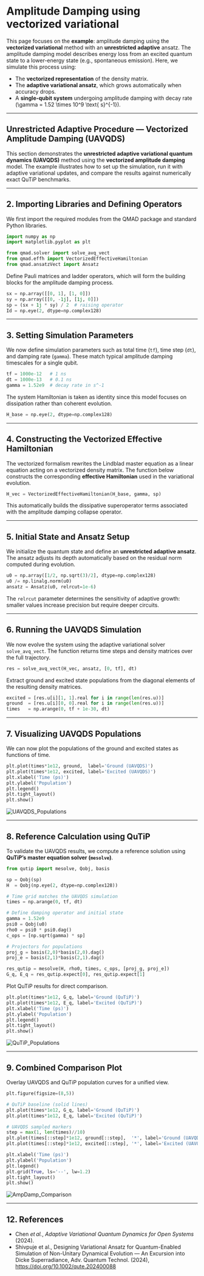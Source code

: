 # Amplitude Damping using vectorized variational

This page focuses on the **example**: amplitude damping using the **vectorized variational** method with an **unrestricted adaptive** ansatz. The amplitude damping model describes energy loss from an excited quantum state to a lower-energy state (e.g., spontaneous emission). Here, we simulate this process using:

* The **vectorized representation** of the density matrix.
* The **adaptive variational ansatz**, which grows automatically when accuracy drops.
* A **single-qubit system** undergoing amplitude damping with decay rate (\gamma = 1.52 \times 10^9 \text{ s}^{-1}).


---

## Unrestricted Adaptive Procedure — Vectorized Amplitude Damping (UAVQDS)

This section demonstrates the **unrestricted adaptive variational quantum dynamics (UAVQDS)** method using the **vectorized amplitude damping** model. The example illustrates how to set up the simulation, run it with adaptive variational updates, and compare the results against numerically exact QuTiP benchmarks.

---

## 2. Importing Libraries and Defining Operators

We first import the required modules from the QMAD package and standard Python libraries.

```python
import numpy as np
import matplotlib.pyplot as plt

from qmad.solver import solve_avq_vect
from qmad.effh import VectorizedEffectiveHamiltonian
from qmad.ansatzVect import Ansatz
```

Define Pauli matrices and ladder operators, which will form the building blocks for the amplitude damping process.

```python
sx = np.array([[0, 1], [1, 0]])
sy = np.array([[0, -1j], [1j, 0]])
sp = (sx + 1j * sy) / 2  # raising operator
Id = np.eye(2, dtype=np.complex128)
```

---

## 3. Setting Simulation Parameters

We now define simulation parameters such as total time (`tf`), time step (`dt`), and damping rate (`gamma`). These match typical amplitude damping timescales for a single qubit.

```python
tf = 1000e-12   # 1 ns
dt = 1000e-13   # 0.1 ns
gamma = 1.52e9  # decay rate in s^-1
```

The system Hamiltonian is taken as identity since this model focuses on dissipation rather than coherent evolution.

```python
H_base = np.eye(2, dtype=np.complex128)
```

---

## 4. Constructing the Vectorized Effective Hamiltonian

The vectorized formalism rewrites the Lindblad master equation as a linear equation acting on a vectorized density matrix. The function below constructs the corresponding **effective Hamiltonian** used in the variational evolution.

```python
H_vec = VectorizedEffectiveHamiltonian(H_base, gamma, sp)
```

This automatically builds the dissipative superoperator terms associated with the amplitude damping collapse operator.

---

## 5. Initial State and Ansatz Setup

We initialize the quantum state and define an **unrestricted adaptive ansatz**. The ansatz adjusts its depth automatically based on the residual norm computed during evolution.

```python
u0 = np.array([1/2, np.sqrt(3)/2], dtype=np.complex128)
u0 /= np.linalg.norm(u0)
ansatz = Ansatz(u0, relrcut=1e-6)
```

The `relrcut` parameter determines the sensitivity of adaptive growth: smaller values increase precision but require deeper circuits.

---

## 6. Running the UAVQDS Simulation

We now evolve the system using the adaptive variational solver `solve_avq_vect`. The function returns time steps and density matrices over the full trajectory.

```python
res = solve_avq_vect(H_vec, ansatz, [0, tf], dt)
```

Extract ground and excited state populations from the diagonal elements of the resulting density matrices.

```python
excited = [res.u[i][1, 1].real for i in range(len(res.u))]
ground  = [res.u[i][0, 0].real for i in range(len(res.u))]
times   = np.arange(0, tf + 1e-30, dt)
```

---

## 7. Visualizing UAVQDS Populations

We can now plot the populations of the ground and excited states as functions of time.

```python
plt.plot(times*1e12, ground,  label='Ground (UAVQDS)')
plt.plot(times*1e12, excited, label='Excited (UAVQDS)')
plt.xlabel('Time (ps)')
plt.ylabel('Population')
plt.legend()
plt.tight_layout()
plt.show()
```

![UAVQDS\_Populations](ampdamp_vect.png)

---

## 8. Reference Calculation using QuTiP

To validate the UAVQDS results, we compute a reference solution using **QuTiP’s master equation solver (`mesolve`)**.

```python
from qutip import mesolve, Qobj, basis

sp = Qobj(sp)
H  = Qobj(np.eye(2, dtype=np.complex128))

# Time grid matches the UAVQDS simulation
times = np.arange(0, tf, dt)

# Define damping operator and initial state
gamma = 1.52e9
psi0 = Qobj(u0)
rho0 = psi0 * psi0.dag()
c_ops = [np.sqrt(gamma) * sp]

# Projectors for populations
proj_g = basis(2,0)*basis(2,0).dag()
proj_e = basis(2,1)*basis(2,1).dag()

res_qutip = mesolve(H, rho0, times, c_ops, [proj_g, proj_e])
G_q, E_q = res_qutip.expect[0], res_qutip.expect[1]
```

Plot QuTiP results for direct comparison.

```python
plt.plot(times*1e12, G_q, label='Ground (QuTiP)')
plt.plot(times*1e12, E_q, label='Excited (QuTiP)')
plt.xlabel('Time (ps)')
plt.ylabel('Population')
plt.legend()
plt.tight_layout()
plt.show()
```

![QuTiP\_Populations](qutip_ampdamp.png)

---

## 9. Combined Comparison Plot

Overlay UAVQDS and QuTiP population curves for a unified view.

```python
plt.figure(figsize=(8,5))

# QuTiP baseline (solid lines)
plt.plot(times*1e12, G_q, label='Ground (QuTiP)')
plt.plot(times*1e12, E_q, label='Excited (QuTiP)')

# UAVQDS sampled markers
step = max(1, len(times)//10)
plt.plot(times[::step]*1e12, ground[::step],  '*', label='Ground (UAVQDS)')
plt.plot(times[::step]*1e12, excited[::step], '*', label='Excited (UAVQDS)')

plt.xlabel('Time (ps)')
plt.ylabel('Population')
plt.legend()
plt.grid(True, ls='--', lw=1.2)
plt.tight_layout()
plt.show()
```

![AmpDamp\_Comparison](ampdamp_comparison.png)


---

## 12. References

* Chen *et al.*, *Adaptive Variational Quantum Dynamics for Open Systems* (2024).
* Shivpuje et al., Designing Variational Ansatz for Quantum-Enabled Simulation of Non-Unitary Dynamical Evolution — An Excursion into Dicke Superradiance, Adv. Quantum Technol. (2024), https://doi.org/10.1002/qute.202400088